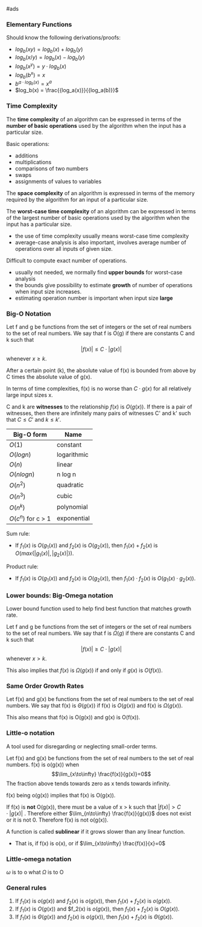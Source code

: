 #ads

### Elementary Functions

Should know the following derivations/proofs:
- $log_b(xy) = log_b(x) + log_b(y)$ 
- $log_b(x/y) = log_b(x) - log_b(y)$ 
- $log_b(x^y) = y \cdot log_b(x)$ 
- $log_b(b^x) = x$
- $b^{a \cdot log_b(x)} = x^a$  
- $log_b(x) = \frac{{log_a(x)}}{{log_a(b)}}$ 

### Time Complexity
The **time complexity** of an algorithm can be expressed in terms of the **number of basic operations** used by the algorithm when the input has a particular size.

Basic operations:
- additions
- multiplications
- comparisons of two numbers
- swaps
- assignments of values to variables

The **space complexity** of an algorithm is expressed in terms of the memory required by the algorithm for an input of a particular size.

The **worst-case time complexity** of an algorithm can be expressed in terms of the largest number of basic operations used by the algorithm when the input has a particular size.
- the use of time complexity usually means worst-case time complexity
- average-case analysis is also important, involves average number of operations over all inputs of given size.

Difficult to compute exact number of operations.
- usually not needed, we normally find **upper bounds** for worst-case analysis
- the bounds give possibility to estimate **growth** of number of operations when input size increases.
- estimating operation number is important when input size **large** 

### Big-O Notation
Let f and g be functions from the set of integers or the set of real numbers to the set of real numbers. We say that f is O(g) if there are constants C and k such that $$|f(x)| \leq C \cdot |g(x)|$$ whenever $x \geq k$.

After a certain point (k), the absolute value of f(x) is bounded from above by C times the absolute value of g(x).

In terms of time complexities, f(x) is no worse than $C \cdot g(x)$ for all relatively large input sizes x.

C and k are **witnesses** to the relationship $f(x)$ is $O(g(x))$. If there is a pair of witnesses, then there are infinitely many pairs of witnesses C' and k' such that $C \leq C'$ and $k \leq k'$.

| Big-O form         | Name        |
| ------------------ | ----------- |
| $O(1)$             | constant    |
| $O(log n)$         | logarithmic |
| $O(n)$             | linear      |
| $O(n logn)$        | n log n     |
| $O(n^2)$           | quadratic   |
| $O(n^3)$           | cubic       |
| $O(n^k)$           | polynomial  |
| $O(c^n)$ for c > 1 | exponential |
Sum rule:
- If $f_1(x)$ is $O(g_1(x))$ and $f_2(x)$ is $O(g_2(x))$, then $f_1(x) + f_2(x)$ is $O(max\{|g_1(x)|, |g_2(x)|\})$.

Product rule:
- If $f_1(x)$ is $O(g_1(x))$ and $f_2(x)$ is $O(g_2(x))$, then $f_1(x) \cdot f_2(x)$ is $O(g_1(x) \cdot g_2(x))$.

### Lower bounds: Big-Omega notation
Lower bound function used to help find best function that matches growth rate.

Let f and g be functions from the set of integers or the set of real numbers to the set of real numbers. We say that f is $\Omega (g)$ if there are constants C and k such that $$|f(x)| \geq C \cdot |g(x)|$$ whenever $x > k$.

This also implies that $f(x)$ is $\Omega (g(x))$ if and only if $g(x)$ is $O(f(x))$.

### Same Order Growth Rates

Let f(x) and g(x) be functions from the set of real numbers to the set of real numbers. We say that f(x) is $\Theta (g(x))$ if f(x) is $O(g(x))$ and f(x) is $\Omega (g(x))$.

This also means that f(x) is O(g(x)) and g(x) is O(f(x)).

### Little-o notation
A tool used for disregarding or neglecting small-order terms.

Let f(x) and g(x) be functions from the set of real numbers to the set of real numbers. f(x) is o(g(x)) when $$\lim_{x\to\infty} \frac{f(x)}{g(x)}=0$$ The fraction above tends towards zero as x tends towards infinity.

f(x) being o(g(x)) implies that f(x) is O(g(x)).

If f(x) is **not** O(g(x)), there must be a value of x > k such that $|f(x)| > C \cdot |g(x)|$ . Therefore either $\lim_{n\to\infty} \frac{f(x)}{g(x)}$ does not exist or it is not 0. Therefore f(x) is not o(g(x)).

A function is called **sublinear** if it grows slower than any linear function. 
- That is, if f(x) is o(x), or if $\lim_{x\to\infty} \frac{f(x)}{x}=0$ 

### Little-omega notation

$\omega$ is to o what $\Omega$ is to O

### General rules

1. If $f_1(x)$ is $o(g(x))$ and $f_2(x)$ is $o(g(x))$, then $f_1(x) + f_2(x)$ is $o(g(x))$.
2. If $f_1(x)$ is $O(g(x))$ and $f_2(x) is $o(g(x))$, then $f_1(x) + f_2(x)$ is $O(g(x))$.
3. If $f_1(x)$ is $\Theta (g(x))$ and $f_2(x)$ is $o(g(x))$, then $f_1(x) + f_2(x)$ is $\Theta (g(x))$. 
